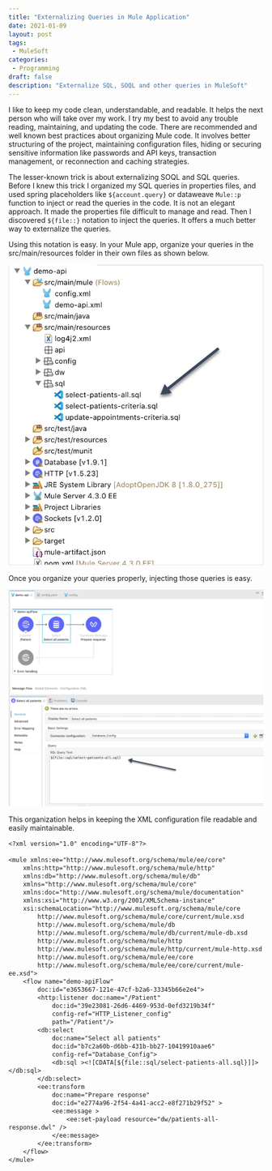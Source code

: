 ```yaml
---
title: "Externalizing Queries in Mule Application"
date: 2021-01-09
layout: post
tags:
 - MuleSoft
categories:
 - Programming
draft: false
description: "Externalize SQL, SOQL and other queries in MuleSoft"
---
```

I like to keep my code clean, understandable, and readable. It helps the next person who will take over my work. I try my best to avoid any trouble reading, maintaining, and updating the code.
There are recommended and well known best practices about organizing Mule code. It involves better structuring of the project, maintaining configuration files, hiding or securing sensitive information like passwords and API keys, transaction management, or reconnection and caching strategies.

The lesser-known trick is about externalizing SOQL and SQL queries. Before I knew this trick I organized my SQL queries in properties files, and used spring placeholders like `${account.query}`  or dataweave `Mule::p` function to inject or read the queries in the code. It is not an elegant approach. It made the properties file difficult to manage and read. Then I discovered `${file::}` notation to inject the queries. It offers a much better way to externalize the queries. 

Using this notation is easy. In your Mule app, organize your queries in the src/main/resources folder in their own files as shown below.

![](/img/2021/externalize-queries-mule-1.jpg)

Once you organize your queries properly, injecting those queries is easy.

![](/img/2021/externalize-queries-mule-2.jpg)

This organization helps in keeping the XML configuration file readable and easily maintainable.

```
<?xml version="1.0" encoding="UTF-8"?>

<mule xmlns:ee="http://www.mulesoft.org/schema/mule/ee/core"
	xmlns:http="http://www.mulesoft.org/schema/mule/http"
	xmlns:db="http://www.mulesoft.org/schema/mule/db"
	xmlns="http://www.mulesoft.org/schema/mule/core"
	xmlns:doc="http://www.mulesoft.org/schema/mule/documentation"
	xmlns:xsi="http://www.w3.org/2001/XMLSchema-instance"
	xsi:schemaLocation="http://www.mulesoft.org/schema/mule/core 
		http://www.mulesoft.org/schema/mule/core/current/mule.xsd
		http://www.mulesoft.org/schema/mule/db 
		http://www.mulesoft.org/schema/mule/db/current/mule-db.xsd
		http://www.mulesoft.org/schema/mule/http 
		http://www.mulesoft.org/schema/mule/http/current/mule-http.xsd
		http://www.mulesoft.org/schema/mule/ee/core 
		http://www.mulesoft.org/schema/mule/ee/core/current/mule-ee.xsd">
	<flow name="demo-apiFlow"
		doc:id="e3653667-121e-47cf-b2a6-33345b66e2e4">
		<http:listener doc:name="/Patient" 
			doc:id="39e23081-26d6-4469-953d-0efd3219b34f" 
			config-ref="HTTP_Listener_config" 
			path="/Patient"/>
		<db:select 
			doc:name="Select all patients" 
			doc:id="b7c2a60b-d6bb-431b-bb27-10419910aae6" 
			config-ref="Database_Config">
			<db:sql ><![CDATA[${file::sql/select-patients-all.sql}]]></db:sql>
		</db:select>
		<ee:transform 
			doc:name="Prepare response" 
			doc:id="e2774a96-2f54-4a41-acc2-e8f271b29f52" >
			<ee:message >
				<ee:set-payload resource="dw/patients-all-response.dwl" />
			</ee:message>
		</ee:transform>
	</flow>
</mule>
```
